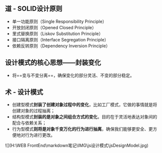 ## 道 - SOLID设计原则

- 单一功能原则（Single Responsibility Principle）
- 开放封闭原则（Opened Closed Principle）
- 里式替换原则（Liskov Substitution Principle）
- 接口隔离原则（Interface Segregation Principle）
- 依赖反转原则（Dependency Inversion Principle）

## 设计模式的核心思想——封装变化

- 将==变与不变分离==，确保变化的部分灵活、不变的部分稳定。

## 术 - 设计模式

- 创建型模式**封装了创建对象过程中的变化**，比如工厂模式，它做的事情就是将创建对象的过程抽离；
- 结构型模式**封装的是对象之间组合方式的变化**，目的在于灵活地表达对象间的配合与依赖关系；
- 行为型模式**则将是对象千变万化的行为进行抽离**，确保我们能够更安全、更方便地对行为进行更改。

![](H:\WEB FrontEnd\markdown笔记\IMG\js设计模式\jsDesignModel.jpg)

## 